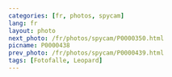```yaml
---
categories: [fr, photos, spycam]
lang: fr
layout: photo
next_photo: /fr/photos/spycam/P0000350.html
picname: P0000438
prev_photo: /fr/photos/spycam/P0000439.html
tags: [Fotofalle, Leopard]
---
```

